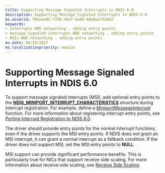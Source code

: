```yaml
---
title: Supporting Message Signaled Interrupts in NDIS 6.0
description: Supporting Message Signaled Interrupts in NDIS 6.0
ms.assetid: f8beae05-7376-4de7-ba90-90e8aa7da802
keywords:
- interrupts WDK networking , adding entry points
- message-signaled interrupts WDK networking , adding entry points
- MSIs WDK networking , adding entry points
ms.date: 04/20/2017
ms.localizationpriority: medium
---
```


# Supporting Message Signaled Interrupts in NDIS 6.0





To support message signaled interrupts (MSI), add optional entry points to the [**NDIS\_MINIPORT\_INTERRUPT\_CHARACTERISTICS**](https://msdn.microsoft.com/library/windows/hardware/ff566465) structure during interrupt registration. For example, define a [*MiniportMessageInterrupt*](https://msdn.microsoft.com/library/windows/hardware/ff559407) function. For more information about registering interrupt entry points, see [Porting Interrupt Registration to NDIS 6.0](porting-interrupt-registration-to-ndis-6-0.md).

The driver should provide entry points for the normal interrupt functions, even if the driver supports the MSI entry points. If NDIS does not grant an MSI interrupt, it can grant a normal interrupt as a fallback condition. If the driver does not support MSI, set the MSI entry points to **NULL**.

MSI support can provide significant performance benefits. This is particularly true for NICs that support receive side scaling. For more information about receive side scaling, see [Receive Side Scaling](ndis-receive-side-scaling2.md).

 

 





